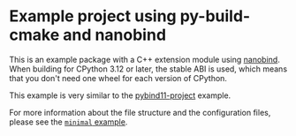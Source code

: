 # Example project using py-build-cmake and nanobind

This is an example package with a C++ extension module using
[nanobind](https://github.com/wjakob/nanobind). When building for CPython 3.12
or later, the stable ABI is used, which means that you don't need one wheel for
each version of CPython.

This example is very similar to the [pybind11-project](../pybind11-project/)
example.

For more information about the file structure and the configuration files,
please see the [`minimal` example](../minimal).
